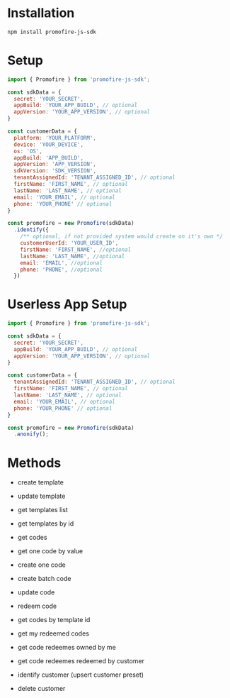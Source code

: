 # Installation
``` bash
npm install promofire-js-sdk
```
# Setup
``` js
import { Promofire } from 'promofire-js-sdk';

const sdkData = {
  secret: 'YOUR_SECRET',
  appBuild: 'YOUR_APP_BUILD', // optional
  appVersion: 'YOUR_APP_VERSION', // optional
}

const customerData = {
  platform: 'YOUR_PLATFORM',
  device: 'YOUR_DEVICE',
  os: 'OS',
  appBuild: 'APP_BUILD',
  appVersion: 'APP_VERSION',
  sdkVersion: 'SDK_VERSION',
  tenantAssignedId: 'TENANT_ASSIGNED_ID', // optional
  firstName: 'FIRST_NAME', // optional
  lastName: 'LAST_NAME', // optional
  email: 'YOUR_EMAIL', // optional
  phone: 'YOUR_PHONE' // optional
}

const promofire = new Promofire(sdkData)
  .identify({
    /** optional, if not provided system would create on it's own */
    customerUserId: 'YOUR_USER_ID',
    firstName: 'FIRST_NAME', //optional
    lastName: 'LAST_NAME', //optional
    email: 'EMAIL', //optional
    phone: 'PHONE', //optional
  })
```

# Userless App Setup
``` js
import { Promofire } from 'promofire-js-sdk';

const sdkData = {
  secret: 'YOUR_SECRET',
  appBuild: 'YOUR_APP_BUILD', // optional
  appVersion: 'YOUR_APP_VERSION', // optional
}

const customerData = {
  tenantAssignedId: 'TENANT_ASSIGNED_ID', // optional
  firstName: 'FIRST_NAME', // optional
  lastName: 'LAST_NAME', // optional
  email: 'YOUR_EMAIL', // optional
  phone: 'YOUR_PHONE' // optional
}

const promofire = new Promofire(sdkData)
  .anonify();
```

# Methods

- create template
- update template
- get templates list
- get templates by id

- get codes
- get one code by value
- create one code
- create batch code
- update code
- redeem code
- get codes by template id
- get my redeemed codes
- get code redeemes owned by me
- get code redeemes redeemed by customer

- identify customer (upsert customer preset)
- delete customer
